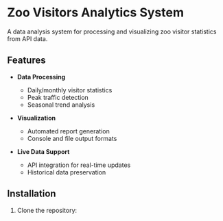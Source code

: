 # Zoo Visitors Analytics System

A data analysis system for processing and visualizing zoo visitor statistics from API data.

## Features

- **Data Processing**
  - Daily/monthly visitor statistics
  - Peak traffic detection
  - Seasonal trend analysis

- **Visualization**
  - Automated report generation
  - Console and file output formats

- **Live Data Support**
  - API integration for real-time updates
  - Historical data preservation

## Installation

1. Clone the repository:
   